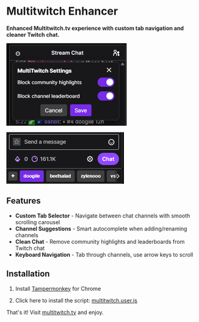 # Multitwitch Enhancer

**Enhanced Multitwitch.tv experience with custom tab navigation and cleaner Twitch chat.**

![Chat Settings](images/settings.png)

![Custom Tab Selector](images/chat.png)


## Features

- **Custom Tab Selector** - Navigate between chat channels with smooth scrolling carousel
- **Channel Suggestions** - Smart autocomplete when adding/renaming channels
- **Clean Chat** - Remove community highlights and leaderboards from Twitch chat
- **Keyboard Navigation** - Tab through channels, use arrow keys to scroll

## Installation

1. Install [Tampermonkey](https://chromewebstore.google.com/detail/tampermonkey/dhdgffkkebhmkfjojejmpbldmpobfkfo?hl=en-US&utm_source=ext_sidebar) for Chrome

2. Click here to install the script: [multitwitch.user.js](https://github.com/Blake-goofy/multitwitch-mod/raw/refs/heads/main/multitwitch.user.js)

That's it! Visit [multitwitch.tv](https://multitwitch.tv) and enjoy.
